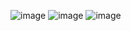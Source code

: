 ![image](https://github.com/user-attachments/assets/4fa2dd8e-77af-45b9-b04a-17f4e7a71229)
![image](https://github.com/user-attachments/assets/588f98af-5245-40f6-a788-14e8edb9bb3d)
![image](https://github.com/user-attachments/assets/853170d8-8819-43ff-9b43-6d312934253d)

